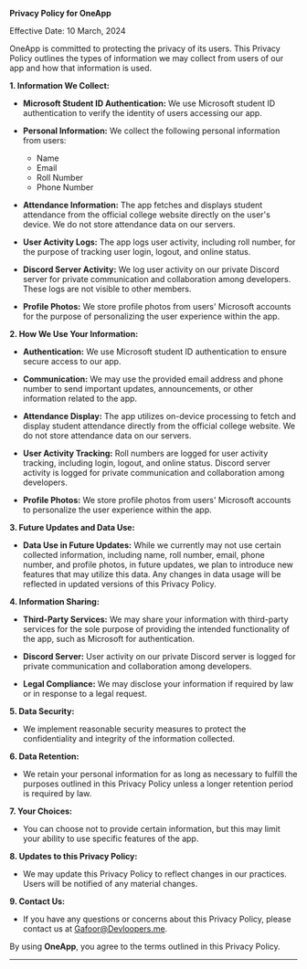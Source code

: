 **Privacy Policy for OneApp**

Effective Date: 10 March, 2024

OneApp is committed to protecting the privacy of its users. This Privacy Policy outlines the types of information we may collect from users of our app and how that information is used.

**1. Information We Collect:**

- **Microsoft Student ID Authentication:** We use Microsoft student ID authentication to verify the identity of users accessing our app.

- **Personal Information:** We collect the following personal information from users:
  - Name
  - Email
  - Roll Number
  - Phone Number

- **Attendance Information:** The app fetches and displays student attendance from the official college website directly on the user's device. We do not store attendance data on our servers.

- **User Activity Logs:** The app logs user activity, including roll number, for the purpose of tracking user login, logout, and online status.

- **Discord Server Activity:** We log user activity on our private Discord server for private communication and collaboration among developers. These logs are not visible to other members.

- **Profile Photos:** We store profile photos from users' Microsoft accounts for the purpose of personalizing the user experience within the app.

**2. How We Use Your Information:**

- **Authentication:** We use Microsoft student ID authentication to ensure secure access to our app.

- **Communication:** We may use the provided email address and phone number to send important updates, announcements, or other information related to the app.

- **Attendance Display:** The app utilizes on-device processing to fetch and display student attendance directly from the official college website. We do not store attendance data on our servers.

- **User Activity Tracking:** Roll numbers are logged for user activity tracking, including login, logout, and online status. Discord server activity is logged for private communication and collaboration among developers.

- **Profile Photos:** We store profile photos from users' Microsoft accounts to personalize the user experience within the app.

**3. Future Updates and Data Use:**

- **Data Use in Future Updates:** While we currently may not use certain collected information, including name, roll number, email, phone number, and profile photos, in future updates, we plan to introduce new features that may utilize this data. Any changes in data usage will be reflected in updated versions of this Privacy Policy.

**4. Information Sharing:**

- **Third-Party Services:** We may share your information with third-party services for the sole purpose of providing the intended functionality of the app, such as Microsoft for authentication.

- **Discord Server:** User activity on our private Discord server is logged for private communication and collaboration among developers.

- **Legal Compliance:** We may disclose your information if required by law or in response to a legal request.

**5. Data Security:**

- We implement reasonable security measures to protect the confidentiality and integrity of the information collected.

**6. Data Retention:**

- We retain your personal information for as long as necessary to fulfill the purposes outlined in this Privacy Policy unless a longer retention period is required by law.

**7. Your Choices:**

- You can choose not to provide certain information, but this may limit your ability to use specific features of the app.

**8. Updates to this Privacy Policy:**

- We may update this Privacy Policy to reflect changes in our practices. Users will be notified of any material changes.

**9. Contact Us:**

- If you have any questions or concerns about this Privacy Policy, please contact us at Gafoor@Devloopers.me.

By using **OneApp**, you agree to the terms outlined in this Privacy Policy.

--- 

